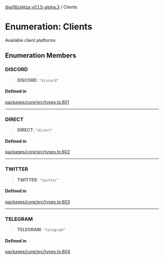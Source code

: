 [@ai16z/eliza v0.1.5-alpha.3](../index.md) / Clients

# Enumeration: Clients

Available client platforms

## Enumeration Members

### DISCORD

> **DISCORD**: `"discord"`

#### Defined in

[packages/core/src/types.ts:601](https://github.com/deepfates/eliza/blob/main/packages/core/src/types.ts#L601)

***

### DIRECT

> **DIRECT**: `"direct"`

#### Defined in

[packages/core/src/types.ts:602](https://github.com/deepfates/eliza/blob/main/packages/core/src/types.ts#L602)

***

### TWITTER

> **TWITTER**: `"twitter"`

#### Defined in

[packages/core/src/types.ts:603](https://github.com/deepfates/eliza/blob/main/packages/core/src/types.ts#L603)

***

### TELEGRAM

> **TELEGRAM**: `"telegram"`

#### Defined in

[packages/core/src/types.ts:604](https://github.com/deepfates/eliza/blob/main/packages/core/src/types.ts#L604)
